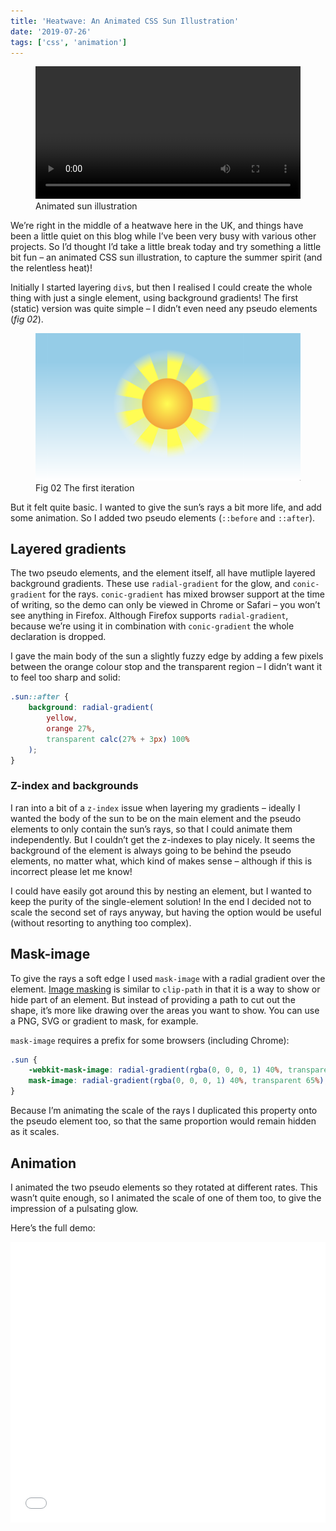 ```yaml
---
title: 'Heatwave: An Animated CSS Sun Illustration'
date: '2019-07-26'
tags: ['css', 'animation']
---
```


<figure>
  <video width="100%" controls playsinline>
    <source src="heatwave-animated-sun-illustration.mp4" type="video/mp4">
  </video>
  <figcaption>Animated sun illustration</figcaption>
</figure>

We’re right in the middle of a heatwave here in the UK, and things have been a little quiet on this blog while I’ve been very busy with various other projects. So I’d thought I’d take a little break today and try something a little bit fun – an animated CSS sun illustration, to capture the summer spirit (and the relentless heat)!

Initially I started layering `div`s, but then I realised I could create the whole thing with just a single element, using background gradients! The first (static) version was quite simple – I didn’t even need any pseudo elements (_fig 02_).

<figure>
  <img src="heatwave-animated-sun-illustration.png" alt="Simple sun illustration">
	<figcaption><span>Fig 02</span> The first iteration</figcaption>
</figure>

But it felt quite basic. I wanted to give the sun’s rays a bit more life, and add some animation. So I added two pseudo elements (`::before` and `::after`).

## Layered gradients

The two pseudo elements, and the element itself, all have mutliple layered background gradients. These use `radial-gradient` for the glow, and `conic-gradient` for the rays. `conic-gradient` has mixed browser support at the time of writing, so the demo can only be viewed in Chrome or Safari – you won’t see anything in Firefox. Although Firefox supports `radial-gradient`, because we’re using it in combination with `conic-gradient` the whole declaration is dropped.

I gave the main body of the sun a slightly fuzzy edge by adding a few pixels between the orange colour stop and the transparent region – I didn’t want it to feel too sharp and solid:

```css
.sun::after {
	background: radial-gradient(
		yellow,
		orange 27%,
		transparent calc(27% + 3px) 100%
	);
}
```

### Z-index and backgrounds

I ran into a bit of a `z-index` issue when layering my gradients – ideally I wanted the body of the sun to be on the main element and the pseudo elements to only contain the sun’s rays, so that I could animate them independently. But I couldn’t get the z-indexes to play nicely. It seems the background of the element is always going to be behind the pseudo elements, no matter what, which kind of makes sense – although if this is incorrect please let me know!

I could have easily got around this by nesting an element, but I wanted to keep the purity of the single-element solution! In the end I decided not to scale the second set of rays anyway, but having the option would be useful (without resorting to anything too complex).

## Mask-image

To give the rays a soft edge I used `mask-image` with a radial gradient over the element. [Image masking](https://developer.mozilla.org/en-US/docs/Web/CSS/mask) is similar to `clip-path` in that it is a way to show or hide part of an element. But instead of providing a path to cut out the shape, it’s more like drawing over the areas you want to show. You can use a PNG, SVG or gradient to mask, for example.

`mask-image` requires a prefix for some browsers (including Chrome):

```css
.sun {
	-webkit-mask-image: radial-gradient(rgba(0, 0, 0, 1) 40%, transparent 65%);
	mask-image: radial-gradient(rgba(0, 0, 0, 1) 40%, transparent 65%);
}
```

Because I’m animating the scale of the rays I duplicated this property onto the pseudo element too, so that the same proportion would remain hidden as it scales.

## Animation

I animated the two pseudo elements so they rotated at different rates. This wasn’t quite enough, so I animated the scale of one of them too, to give the impression of a pulsating glow.

Here’s the full demo:

<iframe height="449" style="width: 100%;" scrolling="no" title="Animated sun (best viewed in Chrome)" src="//codepen.io/michellebarker/embed/QeKEVp/?height=449&theme-id=0&default-tab=result" frameborder="no" allowtransparency="true" allowfullscreen="true">
  See the Pen <a href='https://codepen.io/michellebarker/pen/QeKEVp/'>Animated sun (best viewed in Chrome)</a> by Michelle Barker
  (<a href='https://codepen.io/michellebarker'>@michellebarker</a>) on <a href='https://codepen.io'>CodePen</a>.
</iframe>
